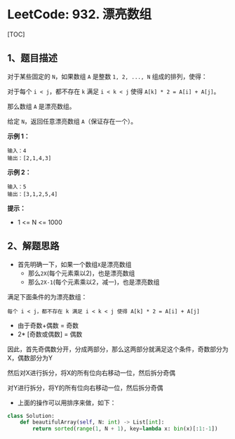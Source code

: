 # LeetCode: 932. 漂亮数组

[TOC]

## 1、题目描述

对于某些固定的 `N`，如果数组 `A` 是整数 `1, 2, ..., N` 组成的排列，使得：

对于每个 `i < j`，都不存在 `k` 满足 `i < k < j` 使得 `A[k] * 2 = A[i] + A[j]`。

那么数组 `A` 是漂亮数组。

 

给定 `N`，返回任意漂亮数组 `A`（保证存在一个）。

 

**示例 1：**

```
输入：4
输出：[2,1,4,3]
```

**示例 2：**

```
输入：5
输出：[3,1,2,5,4]
```

**提示：**

- 1 <= N <= 1000



## 2、解题思路

- 首先明确一下，如果一个数组`X`是漂亮数组
  - 那么`2X`(每个元素乘以2)，也是漂亮数组
  - 那么`2X-1`(每个元素乘以2，减一)，也是漂亮数组

满足下面条件的为漂亮数组：

```
每个 i < j，都不存在 k 满足 i < k < j 使得 A[k] * 2 = A[i] + A[j]
```

- 由于奇数+偶数 = 奇数
- 2* [奇数或偶数] = 偶数

因此，首先奇偶数分开，分成两部分，那么这两部分就满足这个条件，奇数部分为X，偶数部分为Y

然后对X进行拆分，将X的所有位向右移动一位，然后拆分奇偶

对Y进行拆分，将Y的所有位向右移动一位，然后拆分奇偶

- 上面的操作可以用排序来做，如下：

```python
class Solution:
    def beautifulArray(self, N: int) -> List[int]:
        return sorted(range(1, N + 1), key=lambda x: bin(x)[:1:-1])
```

